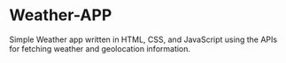 # Weather-APP
Simple Weather app written in HTML, CSS, and JavaScript using the APIs for fetching weather and geolocation information.

